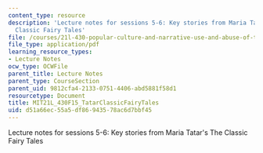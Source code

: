 ```yaml
---
content_type: resource
description: 'Lecture notes for sessions 5-6: Key stories from Maria Tatar''s The
  Classic Fairy Tales'
file: /courses/21l-430-popular-culture-and-narrative-use-and-abuse-of-the-fairy-tale-fall-2015/d51a66ec55a5df86943578ac6d7bbf45_MIT21L_430F15_TatarClassicFairyTales.pdf
file_type: application/pdf
learning_resource_types:
- Lecture Notes
ocw_type: OCWFile
parent_title: Lecture Notes
parent_type: CourseSection
parent_uid: 9812cfa4-2133-0751-4406-abd5881f58d1
resourcetype: Document
title: MIT21L_430F15_TatarClassicFairyTales
uid: d51a66ec-55a5-df86-9435-78ac6d7bbf45
---
```

Lecture notes for sessions 5-6: Key stories from Maria Tatar's The Classic Fairy Tales

